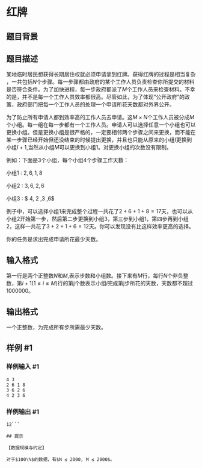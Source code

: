 # 红牌

## 题目背景



## 题目描述

某地临时居民想获得长期居住权就必须申请拿到红牌。获得红牌的过程是相当复杂 ，一共包括$N$个步骤。每一步骤都由政府的某个工作人员负责检查你所提交的材料是否符合条件。为了加快进程，每一步政府都派了$M$个工作人员来检查材料。不幸的是，并不是每一个工作人员效率都很高。尽管如此，为了体现“公开政府”的政策，政府部门把每一个工作人员的处理一个申请所花天数都对外界公开。

为了防止所有申请人都到效率高的工作人员去申请。这$M \times N$个工作人员被分成$M$个小组。每一组在每一步都有一个工作人员。申请人可以选择任意一个小组也可以更换小组。但是更换小组是很严格的，一定要相邻两个步骤之间来更换，而不能在某一步骤已经开始但还没结束的时候提出更换，并且也只能从原来的小组I更换到小组$I+1$,当然从小组$M$可以更换到小组$1$。对更换小组的次数没有限制。

例如：下面是$3$个小组，每个小组$4$个步骤工作天数：

小组$1$ :   $2, 6 ,1 ,8$

小组$2$  :  $3,6, 2, 6$

小组$3$ :  $ 4, 2 ,3 ,6$

例子中，可以选择小组$1$来完成整个过程一共花了$2+6+1+8=17$天，也可以从小组$2$开始第一步，然后第二步更换到小组3，第三步到小组$1$，第四步再到小组$2$，这样一共花了$3+2+1+6=12$天。你可以发现没有比这样效率更高的选择。

你的任务是求出完成申请所花最少天数。


## 输入格式

第一行是两个正整数$N$和$M$,表示步数和小组数。接下来有$M$行，每行$N$个非负整数，第$i+1(1 \le i  \le M)$行的第j个数表示小组$i$完成第j步所花的天数，天数都不超过$1000000$。


## 输出格式

一个正整数，为完成所有步所需最少天数。

## 样例 #1

### 样例输入 #1
```
4 3 
2 6 1 8
3 6 2 6
4 2 3 6
```

### 样例输出 #1

```
12```

## 提示

【数据规模与约定】

对于$100\%$的数据，有$N ≤ 2000, M ≤ 2000$。

